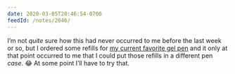 ```yaml
---
date: 2020-03-05T20:46:54-0700
feedId: /notes/2046/
---
```


I’m not *quite* sure how this had never occurred to me before the last week or so, but I ordered some refills for [my current favorite gel pen](https://www.jetpens.com/Uni-UMR-83-Gel-Pen-Refill-0.38-mm-Black/pd/1660) and it only at that point occurred to me that I could put those refills in a different pen *case*. 😂 At some point I’ll have to try that.